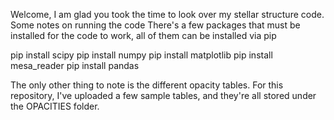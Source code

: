 Welcome, I am glad you took the time to look over my stellar structure code. Some notes on running the code
There's a few packages that must be installed for the code to work, all of them can be installed via pip

pip install scipy
pip install numpy
pip install matplotlib
pip install mesa_reader
pip install pandas

The only other thing to note is the different opacity tables. For this repository, I've uploaded a few sample tables, and they're all stored under the OPACITIES folder.
